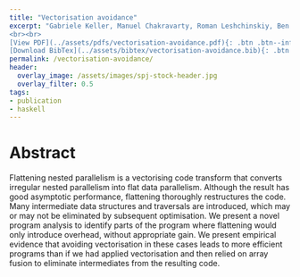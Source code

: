```yaml
---
title: "Vectorisation avoidance"
excerpt: "Gabriele Keller, Manuel Chakravarty, Roman Leshchinskiy, Ben Lippmeier, Simon Peyton Jones <br><br> Published in <em>Haskell Symposium</em> by ACM
<br><br>
[View PDF](../assets/pdfs/vectorisation-avoidance.pdf){: .btn .btn--info ..btn--large}
[Download BibTex](../assets/bibtex/vectorisation-avoidance.bib){: .btn .btn--info ..btn--large}"
permalink: /vectorisation-avoidance/
header:
  overlay_image: /assets/images/spj-stock-header.jpg
  overlay_filter: 0.5
tags:
- publication
- haskell
---
```


# Abstract

Flattening nested parallelism is a vectorising code transform that converts irregular nested parallelism into flat data parallelism. Although the result has good asymptotic performance, flattening thoroughly restructures the code. Many intermediate data structures and traversals are introduced, which may or may not be eliminated by subsequent optimisation. We present a novel program analysis to identify parts of the program where flattening would only introduce overhead, without appropriate gain. We present empirical evidence that avoiding vectorisation in these cases leads to more efficient programs than if we had applied vectorisation and then relied on array fusion to eliminate intermediates from the resulting code.
